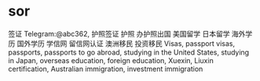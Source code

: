 # sor
签证 Telegram:@abc362, 护照签证 护照 办护照出国 美国留学 日本留学 海外学历 国外学历 学信网 留信网认证 澳洲移民 投资移民 Visas, passport visas, passports, passports to go abroad, studying in the United States, studying in Japan, overseas education, foreign education, Xuexin, Liuxin certification, Australian immigration, investment immigration
